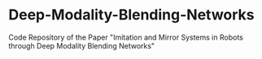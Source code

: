 # Deep-Modality-Blending-Networks
Code Repository of the Paper "Imitation and Mirror Systems in Robots through Deep Modality Blending Networks"
